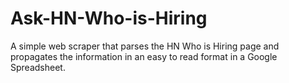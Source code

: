 Ask-HN-Who-is-Hiring
====================

A simple web scraper that parses the HN Who is Hiring page and propagates the information in an easy to read format in a Google Spreadsheet.
